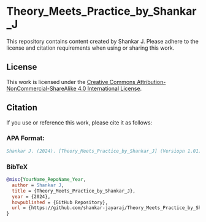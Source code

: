 

# Theory_Meets_Practice_by_Shankar_J

This repository contains content created by Shankar J. Please adhere to the license and citation requirements when using or sharing this work.

## License
This work is licensed under the [Creative Commons Attribution-NonCommercial-ShareAlike 4.0 International License](https://creativecommons.org/licenses/by-nc-sa/4.0/).

## Citation
If you use or reference this work, please cite it as follows:

### APA Format:
```bibtex
Shankar J. (2024). [Theory_Meets_Practice_by_Shankar_J] (Versiopn 1.01). GitHub Repository. Available at https://github.com/shankar-jayaraj/Theory_Meets_Practice_by_Shankar_J
```

### BibTeX
```bibtex
@misc{YourName_RepoName_Year,
  author = Shankar J,
  title = {Theory_Meets_Practice_by_Shankar_J},
  year = {2024},
  howpublished = {GitHub Repository},
  url = {https://github.com/shankar-jayaraj/Theory_Meets_Practice_by_Shankar_J}
}
```

